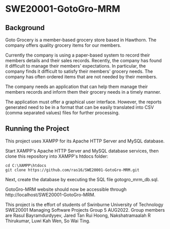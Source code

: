 # SWE20001-GotoGro-MRM

## Background
Goto Grocery is a member-based grocery store based in Hawthorn. The company offers quality grocery items for our members.

Currently the company is using a paper-based system to record their members details and their sales records. Recently, the company has found it difficult to manage their members' expectations. In particular, the company finds it difficult to satisfy their members' grocery needs. The company has often ordered items that are not needed by their members.

The company needs an application that can help them manage their members records and inform them their grocery needs in a timely manner.

The application must offer a graphical user interface. However, the reports generated need to be in a format that can be easily translated into CSV (comma separated values) files for further processing.

## Running the Project
This project uses XAMPP for its Apache HTTP Server and MySQL database.

Start XAMPP's Apache HTTP Server and MySQL database services, then clone this repository into XAMPP's htdocs folder:
```console
cd C:\XAMPP\htdocs
git clone https://github.com/ras16/SWE20001-GotoGro-MRM.git
```
Next, create the database by executing the SQL file gotogro_mrm_db.sql.

GotoGro-MRM website should now be accessible through http://localhost/SWE20001-GotoGro-MRM.

This project is the effort of students of Swinburne University of Technology SWE20001 Managing Software Projects Group 5 AUG2022. Group members are Rasul Bayramdurdyyev, Jared Tan Rui Hoong, Nakshatramaalah R Thirukumar, Luwi Kah Wen, So Wai Ting.
